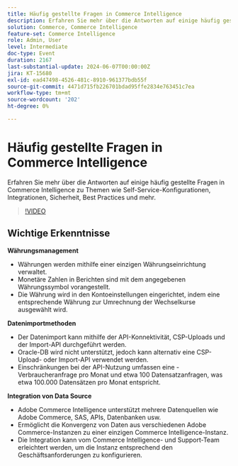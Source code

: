 ```yaml
---
title: Häufig gestellte Fragen in Commerce Intelligence
description: Erfahren Sie mehr über die Antworten auf einige häufig gestellte Fragen in Commerce Intelligence zu Themen wie Self-Service-Konfigurationen, Integrationen, Sicherheit, Best Practices und mehr.
solution: Commerce, Commerce Intelligence
feature-set: Commerce Intelligence
role: Admin, User
level: Intermediate
doc-type: Event
duration: 2167
last-substantial-update: 2024-06-07T00:00:00Z
jira: KT-15680
exl-id: ead47498-4526-481c-8910-961377bdb55f
source-git-commit: 4471d715fb226701bdad95ffe2834e763451c7ea
workflow-type: tm+mt
source-wordcount: '202'
ht-degree: 0%

---
```


# Häufig gestellte Fragen in Commerce Intelligence

Erfahren Sie mehr über die Antworten auf einige häufig gestellte Fragen in Commerce Intelligence zu Themen wie Self-Service-Konfigurationen, Integrationen, Sicherheit, Best Practices und mehr.

>[!VIDEO](https://video.tv.adobe.com/v/3429617/?learn=on)

## Wichtige Erkenntnisse

**Währungsmanagement**

* Währungen werden mithilfe einer einzigen Währungseinrichtung verwaltet.
* Monetäre Zahlen in Berichten sind mit dem angegebenen Währungssymbol vorangestellt.
* Die Währung wird in den Kontoeinstellungen eingerichtet, indem eine entsprechende Währung zur Umrechnung der Wechselkurse ausgewählt wird.

**Datenimportmethoden**

* Der Datenimport kann mithilfe der API-Konnektivität, CSP-Uploads und der Import-API durchgeführt werden.
* Oracle-DB wird nicht unterstützt, jedoch kann alternativ eine CSP-Upload- oder Import-API verwendet werden.
* Einschränkungen bei der API-Nutzung umfassen eine -Verbraucheranfrage pro Monat und etwa 100 Datensatzanfragen, was etwa 100.000 Datensätzen pro Monat entspricht.

**Integration von Data Source**

* Adobe Commerce Intelligence unterstützt mehrere Datenquellen wie Adobe Commerce, SAS, APIs, Datenbanken usw.
* Ermöglicht die Konvergenz von Daten aus verschiedenen Adobe Commerce-Instanzen zu einer einzigen Commerce Intelligence-Instanz.
* Die Integration kann vom Commerce Intelligence- und Support-Team erleichtert werden, um die Instanz entsprechend den Geschäftsanforderungen zu konfigurieren.
